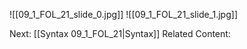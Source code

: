 ﻿

![[09_1_FOL_21_slide_0.jpg]]
![[09_1_FOL_21_slide_1.jpg]]

Next: [[Syntax 09_1_FOL_21|Syntax]]
Related Content: